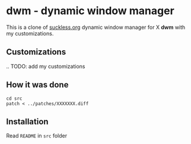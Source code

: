 dwm - dynamic window manager
============================

This is a clone of [suckless.org](https://dwm.suckless.org/) dynamic window manager for X **dwm** with my customizations.

## Customizations

.. TODO: add my customizations

## How it was done

	cd src
	patch < ../patches/XXXXXXX.diff

## Installation

Read `README` in `src` folder
